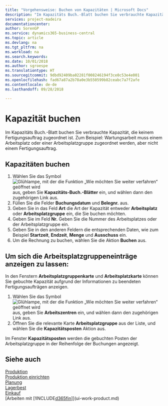```yaml
---
title: "Vorgehensweise: Buchen von Kapazitäten | Microsoft Docs"
description: "Im Kapazitäts Buch.-Blatt buchen Sie verbrauchte Kapazität, die keinem Fertigungsauftrag zugeordnet ist. Zum Beispiel: Wartungsarbeit muss einem Arbeitsplatz oder einer Arbeitsplatzgruppe zugeordnet werden, aber nicht einem Fertigungsauftrag."
services: project-madeira
documentationcenter: 
author: SorenGP
ms.service: dynamics365-business-central
ms.topic: article
ms.devlang: na
ms.tgt_pltfrm: na
ms.workload: na
ms.search.keywords: 
ms.date: 10/01/2018
ms.author: sgroespe
ms.translationtype: HT
ms.sourcegitcommit: 9dbd92409ba02281f008246194f3ce0c53e4e001
ms.openlocfilehash: fad67a87a2b78a0e3b550599b82ceabc7a7f2afe
ms.contentlocale: de-de
ms.lasthandoff: 09/28/2018

---
```

# <a name="post-capacities"></a>Kapazität buchen
Im Kapazitäts Buch.-Blatt buchen Sie verbrauchte Kapazität, die keinem Fertigungsauftrag zugeordnet ist. Zum Beispiel: Wartungsarbeit muss einem Arbeitsplatz oder einer Arbeitsplatzgruppe zugeordnet werden, aber nicht einem Fertigungsauftrag.  

## <a name="to-post-capacities"></a>Kapazitäten buchen  
1.  Wählen Sie das Symbol ![Glühlampe, mit der die Funktion „Wie möchten Sie weiter verfahren“ geöffnet wird](media/ui-search/search_small.png "Wie möchten Sie weiter verfahren?") aus, geben Sie **Kapazitäts-Buch.-Blätter** ein, und wählen dann den zugehörigen Link aus.  
2.  Füllen Sie die Felder **Buchungsdatum** und **Belegnr.** aus.  
3.  Geben Sie in das Feld **Art** die Art der Kapazität entweder **Arbeitsplatz** oder **Arbeitsplatzgruppe** ein, die Sie buchen möchten.  
4.  Geben Sie im Feld **Nr.** Geben Sie die Nummer des Arbeitsplatzes oder der Arbeitsplatzgruppe ein.  
5.  Geben Sie in den anderen Feldern die entsprechenden Daten, wie zum Beispiel **Startzeit**, **Endzeit**, **Menge** und **Ausschuss** ein.  
6.  Um die Rechnung zu buchen, wählen Sie die Aktion **Buchen** aus.  

## <a name="to-view-work-center-ledger-entries"></a>Um sich die Arbeitsplatzgruppeneinträge anzeigen zu lassen:  
In den Fenstern **Arbeitsplatzgruppenkarte** und **Arbeitsplatzkarte** können Sie gebuchte Kapazität aufgrund der Informationen zu beendeten Fertigungsaufträgen anzeigen.    
1.  Wählen Sie das Symbol ![Glühlampe, mit der die Funktion „Wie möchten Sie weiter verfahren“ geöffnet wird](media/ui-search/search_small.png "Wie möchten Sie weiter verfahren?") aus, geben Sie **Arbeitszentren** ein, und wählen dann den zugehörigen Link aus.  
2.  Öffnen Sie die relevante Karte **Arbeitsplatzgruppe** aus der Liste, und wählen Sie die **Kapazitätsposten** Aktion aus.  

Im Fenster **Kapazitätsposten** werden die gebuchten Posten der Arbeitsplatzgruppe in der Reihenfolge der Buchungen angezeigt.   

## <a name="see-also"></a>Siehe auch  
[Produktion](production-manage-manufacturing.md)    
[Produktion einrichten](production-configure-production-processes.md)  
[Planung](production-planning.md)      
[Lagerbest](inventory-manage-inventory.md)  
[Einkauf](purchasing-manage-purchasing.md)  
[Arbeiten mit [!INCLUDE[d365fin](includes/d365fin_md.md)]](ui-work-product.md)

